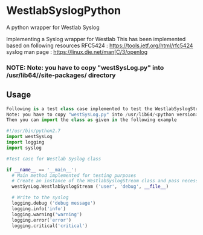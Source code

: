 # WestlabSyslogPython
A python wrapper for Westlab Syslog

Implementing a Syslog wrapper for Westlab
This has been implemented based on following resources
RFC5424         : https://tools.ietf.org/html/rfc5424
syslog man page : https://linux.die.net/man[C/3/openlog

### NOTE: Note: you have to copy "westSysLog.py" into /usr/lib64/<python version>/site-packages/ directory

## Usage
```python
Following is a test class case implemented to test the WestlabSyslogStream class
Note: you have to copy "westSysLog.py" into /usr/lib64/<python version>/site-packages/ directory
Then you can import the class as given in the following example

#!/usr/bin/python2.7
import westSysLog
import logging
import syslog

#Test case for Westlab Syslog class

if __name__ == '__main__':
  # Main method implemented for testing purposes
  # Create an instance of the WestlabSyslogStream class and pass necessary arguments
  westSysLog.WestlabSyslogStream ('user', 'debug', __file__)

  # Write to the syslog
  logging.debug ('debug message')
  logging.info('info')
  logging.warning('warning')
  logging.error('error')
  logging.critical('critical')
```


